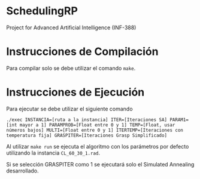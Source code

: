 # SchedulingRP
Project for Advanced Artificial Intelligence (INF-388)

# Instrucciones de Compilación
Para compilar solo se debe utilizar el comando `make`.

# Instrucciones de Ejecución
Para ejecutar se debe utilizar el siguiente comando
~~~
./exec INSTANCIA=[ruta a la instancia] ITER=[Iteraciones SA] PARAM1=[int mayor a 1] PARAMPROB=[Float entre 0 y 1] TEMP=[Float, usar números bajos] MULTI=[Float entre 0 y 1] ITERTEMP=[Iteraciones con temperatura fija] GRASPITER=[Iteraciones Grasp Simplificado]
~~~
Al utilizar `make run` se ejecuta el algoritmo con los parámetros por defecto utilizando la instancia `CL_60_30_1.rad`.

Si se selección GRASPITER como 1 se ejecutará solo el Simulated Annealing desarrollado.
